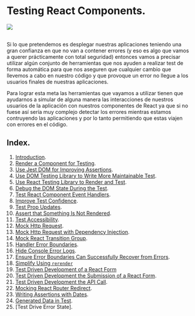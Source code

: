 # Testing React Components.

<div>
  <img src='https://d2eip9sf3oo6c2.cloudfront.net/playlists/square_covers/000/412/618/square_480/JSTesting_4_ReactComponents.png'>
</div>
<br />

Si lo que pretendemos es desplegar nuestras aplicaciones teniendo una gran confianza en que no van a contener errores (y eso es algo que vamos a querer prácticamente con total seguridad) entonces vamos a precisar utilizar algún conjunto de herramientas que nos ayuden a realizar test de forma automática para que nos aseguren que cualquier cambio que llevemos a cabo en nuestro código y que provoque un error no llegue a los usuarios finales de nuestras aplicaciones.

Para lograr esta meta las herramientas que vayamos a utilizar tienen que ayudarnos a simular de alguna manera las interacciones de nuestros usuarios de la aplicación con nuestros componentes de React ya que si no fuese así sería muy complejo detectar los errores mientras estamos contruyendo las aplicaciones y por lo tanto permitiendo que estas viajen con errores en el código.

## Index.

1. [Introduction](./05_01.md).
2. [Render a Component for Testing](./05_02.md).
3. [Use Jest DOM for Improving Assertions](./05_03.md).
4. [Use DOM Testing Library to Write More Maintainable Test](./05_04.md).
5. [Use React Testing Library to Render and Test](./05_05.md).
6. [Debug the DOM State During the Test](./05_06.md).
7. [Test React Component Event Handlers](./05_07.md).
8. [Improve Test Confidence](./05_08.md).
9. [Test Prop Updates](./05_09.md).
10. [Assert that Something Is Not Rendered](./05_10.md).
11. [Test Accessibility](./05_11.md).
12. [Mock Http Request](./05_12.md).
13. [Mock Http Request with Dependency Injection](./05_13.md).
14. [Mock React Transition Group](./05_14.md).
15. [Handler Error Boundaries](./05_15.md).
16. [Hide Console Error Logs](./05_16.md).
17. [Ensure Error Boundaries Can Successfully Recover from Errors](./05_17.md).
18. [Simplify Using `rerender`](./05_18.md)
19. [Test Driven Development of a React Form](./05_19.md)
20. [Test Driven Development the Submission of a React Form](./05_20.md).
21. [Test Driven Development the API Call](./05_21.md).
22. [Mocking React Router Redirect](./05_22.md).
23. [Writing Assertions with Dates](./05_23.md).
24. [Generated Data in Test](./05_24.md).
25. [Test Drive Error State].
